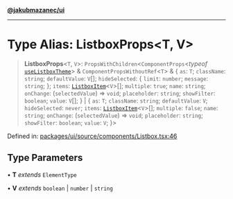 [**@jakubmazanec/ui**](../README.md)

---

# Type Alias: ListboxProps\<T, V\>

> **ListboxProps**\<`T`, `V`\>: `PropsWithChildren`\<`ComponentProps`\<_typeof_
> [`useListboxTheme`](../functions/useListboxTheme.md)\> & `ComponentPropsWithoutRef`\<`T`\> & \{
> `as`: `T`; `className`: `string`; `defaultValue`: `V`[]; `hideSelected`: \{ `limit`: `number`;
> `message`: `string`; \}; `items`: [`ListboxItem`](ListboxItem.md)\<`V`\>[]; `multiple`: `true`;
> `name`: `string`; `onChange`: (`selectedValue`) => `void`; `placeholder`: `string`; `showFilter`:
> `boolean`; `value`: `V`[]; \} \| \{ `as`: `T`; `className`: `string`; `defaultValue`: `V`;
> `hideSelected`: `never`; `items`: [`ListboxItem`](ListboxItem.md)\<`V`\>[]; `multiple`: `false`;
> `name`: `string`; `onChange`: (`selectedValue`) => `void`; `placeholder`: `string`; `showFilter`:
> `boolean`; `value`: `V`; \}\>

Defined in:
[packages/ui/source/components/Listbox.tsx:46](https://github.com/jakubmazanec/tools/blob/adfe44f908094c1d1cdf19837842b33066bbd9d7/packages/ui/source/components/Listbox.tsx#L46)

## Type Parameters

• **T** _extends_ `ElementType`

• **V** _extends_ `boolean` \| `number` \| `string`
